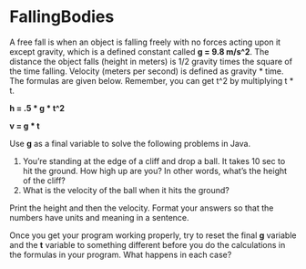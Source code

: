 # FallingBodies
A free fall is when an object is falling freely with no forces acting upon it except gravity, which is a defined constant called **g = 9.8 m/s^2**. The distance the object falls (height in meters) is 1/2 gravity times the square of the time falling. Velocity (meters per second) is defined as gravity * time. The formulas are given below. Remember, you can get t^2 by multiplying t * t.

**h = .5 * g * t^2**

**v = g * t**
 
Use **g** as a final variable to solve the following problems in Java.

1. You’re standing at the edge of a cliff and drop a ball. It takes 10 sec to hit the ground. How high up are you? In other words, what’s the height of the cliff?
2. What is the velocity of the ball when it hits the ground?

Print the height and then the velocity. Format your answers so that the numbers have units and meaning in a sentence.

Once you get your program working properly, try to reset the final **g** variable and the **t** variable to something different before you do the calculations in the formulas in your program. What happens in each case?